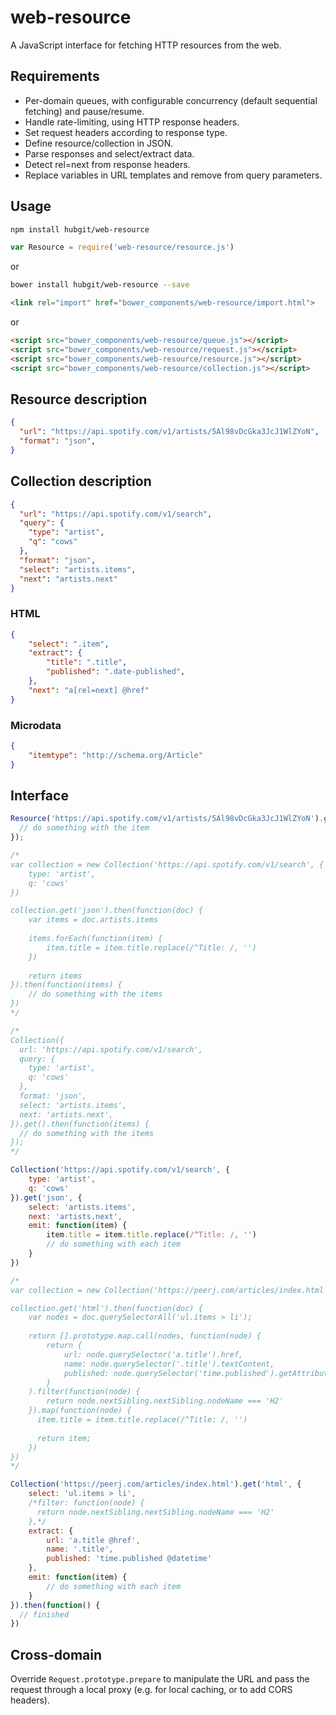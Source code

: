 # web-resource

A JavaScript interface for fetching HTTP resources from the web.

## Requirements

* Per-domain queues, with configurable concurrency (default sequential fetching) and pause/resume.
* Handle rate-limiting, using HTTP response headers.
* Set request headers according to response type.
* Define resource/collection in JSON.
* Parse responses and select/extract data.
* Detect rel=next from response headers.
* Replace variables in URL templates and remove from query parameters.

## Usage

```bash
npm install hubgit/web-resource
```

```javascript
var Resource = require('web-resource/resource.js')
```

or 

```bash
bower install hubgit/web-resource --save
```

```html
<link rel="import" href="bower_components/web-resource/import.html">
```

or

```html
<script src="bower_components/web-resource/queue.js"></script>
<script src="bower_components/web-resource/request.js"></script>
<script src="bower_components/web-resource/resource.js"></script>
<script src="bower_components/web-resource/collection.js"></script>
```

## Resource description

```json
{
  "url": "https://api.spotify.com/v1/artists/5Al98vDcGka3JcJ1WlZYoN",
  "format": "json",
}
```

## Collection description

```json
{
  "url": "https://api.spotify.com/v1/search",
  "query": {
    "type": "artist",
    "q": "cows"
  },
  "format": "json",
  "select": "artists.items",
  "next": "artists.next"
}
```

### HTML

```json
{
    "select": ".item",
    "extract": {
        "title": ".title",
        "published": ".date-published",
    },
    "next": "a[rel=next] @href"
}
```

### Microdata

```json
{
    "itemtype": "http://schema.org/Article"
}
```

## Interface

```javascript
Resource('https://api.spotify.com/v1/artists/5Al98vDcGka3JcJ1WlZYoN').get('json').then(function(item) {
  // do something with the item
});
```

```javascript
/*
var collection = new Collection('https://api.spotify.com/v1/search', {
    type: 'artist',
    q: 'cows'
})

collection.get('json').then(function(doc) {
    var items = doc.artists.items
    
    items.forEach(function(item) {
        item.title = item.title.replace(/^Title: /, '')
    })
    
    return items
}).then(function(items) {
    // do something with the items
})
*/

/*
Collection({
  url: 'https://api.spotify.com/v1/search', 
  query: {
    type: 'artist',
    q: 'cows'
  },
  format: 'json',
  select: 'artists.items',
  next: 'artists.next',
}).get().then(function(items) {
  // do something with the items
});
*/

Collection('https://api.spotify.com/v1/search', {
    type: 'artist',
    q: 'cows'
}).get('json', {
    select: 'artists.items',
    next: 'artists.next',
    emit: function(item) {
        item.title = item.title.replace(/^Title: /, '')
        // do something with each item
    }
})
```

```javascript
/*
var collection = new Collection('https://peerj.com/articles/index.html')

collection.get('html').then(function(doc) {
    var nodes = doc.querySelectorAll('ul.items > li');
    
    return [].prototype.map.call(nodes, function(node) {
        return {
            url: node.querySelector('a.title').href,
            name: node.querySelector('.title').textContent,
            published: node.querySelector('time.published').getAttribute('datetime'),
        }
    ).filter(function(node) {
        return node.nextSibling.nextSibling.nodeName === 'H2'
    }).map(function(node) {
      item.title = item.title.replace(/^Title: /, '')
      
      return item;
    })
})
*/

Collection('https://peerj.com/articles/index.html').get('html', {
    select: 'ul.items > li',
    /*filter: function(node) {
      return node.nextSibling.nextSibling.nodeName === 'H2'
    },*/
    extract: {
        url: 'a.title @href',
        name: '.title',
        published: 'time.published @datetime'
    },
    emit: function(item) {
        // do something with each item
    }
}).then(function() {
  // finished
})
```

## Cross-domain

Override `Request.prototype.prepare` to manipulate the URL and pass the request through a local proxy (e.g. for local caching, or to add CORS headers).
